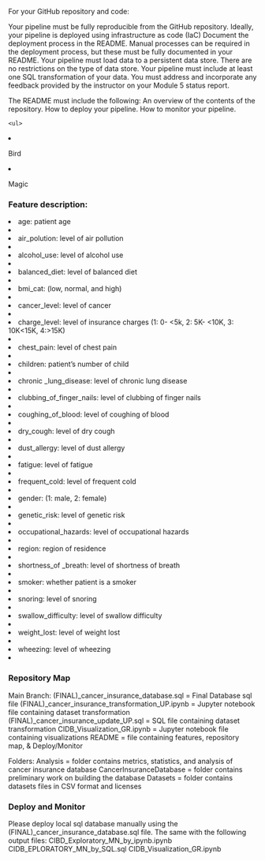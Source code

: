 For your GitHub repository and code:

Your pipeline must be fully reproducible from the GitHub repository.
    Ideally, your pipeline is deployed using infrastructure as code (IaC)
    Document the deployment process in the README.
    Manual processes can be required in the deployment process, but these must be fully documented in your README.
Your pipeline must load data to a persistent data store.
    There are no restrictions on the type of data store.
    Your pipeline must include at least one SQL transformation of your data.
You must address and incorporate any feedback provided by the instructor on your Module 5 status report.

The README must include the following:
    An overview of the contents of the repository.
    How to deploy your pipeline.
    How to monitor your pipeline.
    
    
    <ul>
<li><p>Bird</p></li>
<li><p>Magic</p></li>
</ul>
    
### Feature description:

<li>age: patient age<li>		
<li>air_polution: level of air pollution	<li>
<li>alcohol_use: level of alcohol use<li>	
<li>balanced_diet: level of balanced diet<li>	
<li>bmi_cat: (low, normal, and high)<li>	
<li>cancer_level: level of cancer<li>	
<li>charge_level: level of insurance charges (1: 0- <5k, 2: 5K- <10K, 3: 10K<15K, 4:>15K)<li>
<li>chest_pain: level of chest pain<li>	
<li>children: patient’s number of child	<li>
<li>chronic _lung_disease: level of chronic lung disease<li>
<li>clubbing_of_finger_nails: level of clubbing of finger nails<li>
<li>coughing_of_blood: level of coughing of blood<li>
<li>dry_cough: level of dry cough<li>	
<li>dust_allergy: level of dust allergy	<li>
<li>fatigue: level of fatigue<li>		
<li>frequent_cold: level of frequent cold<li>	
<li>gender: (1: male, 2: female)<li>	
<li>genetic_risk: level of genetic risk	<li>
<li>occupational_hazards: level of occupational hazards<li>
<li>region: region of residence	<li>
<li>shortness_of _breath: level of shortness of breath<li>
<li>smoker: whether patient is a smoker	<li>
<li>snoring: level of snoring	<li>
<li>swallow_difficulty: level of swallow difficulty<li>
<li>weight_lost: level of weight lost<li>	
<li>wheezing: level of wheezing	<li>




### Repository Map 

Main Branch:
(FINAL)_cancer_insurance_database.sql = Final Database sql file
(FINAL)_cancer_insurance_transformation_UP.ipynb = Jupyter notebook file containing dataset transformation
(FINAL)_cancer_insurance_update_UP.sql = SQL file containing dataset transformation
CIDB_Visualization_GR.ipynb = Jupyter notebook file containing visualizations
README = file containing features, repository map, & Deploy/Monitor

Folders:
Analysis = folder contains metrics, statistics, and analysis of cancer insurance database
CancerInsuranceDatabase = folder contains preliminary work on building the database
Datasets = folder contains datasets files in CSV format and licenses





### Deploy and Monitor

Please deploy local sql database manually using the (FINAL)_cancer_insurance_database.sql file. 
The same with the following output files:
    CIBD_Exploratory_MN_by_ipynb.ipynb
    CIDB_EPLORATORY_MN_by_SQL.sql
    CIDB_Visualization_GR.ipynb







